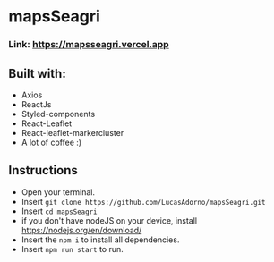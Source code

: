 # mapsSeagri

### Link: https://mapsseagri.vercel.app

## Built with:

- Axios
- ReactJs
- Styled-components
- React-Leaflet
- React-leaflet-markercluster
- A lot of coffee :)

## Instructions

- Open your terminal.
- Insert `git clone https://github.com/LucasAdorno/mapsSeagri.git`
- Insert `cd mapsSeagri`
- if you don't have nodeJS on your device, install https://nodejs.org/en/download/
- Insert the `npm i` to install all dependencies.
- Insert `npm run start` to run.
